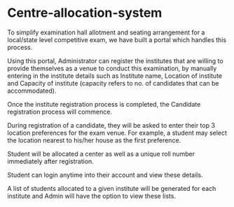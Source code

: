 # Centre-allocation-system
To simplify examination hall allotment and seating arrangement for a local/state level competitive exam, we have built a portal which handles this process. 

Using this portal, Administrator can register the institutes that are willing to provide themselves as a venue to conduct this examination, by manually entering in the institute details such as Institute name, Location of institute and Capacity of institute (capacity refers to no. of candidates that can be accommodated).

Once the institute registration process is completed, the Candidate registration process will commence. 

During registration of a candidate, they will be asked to enter their top 3 location preferences for the exam venue. For example, a student may select the location nearest to his/her house as the first preference. 

Student will be allocated a center as well as a unique roll number immediately after registration. 

Student can login anytime into their account and view these details. 

A list of students allocated to a given institute will be generated for each institute and Admin will have the option to view these lists.
